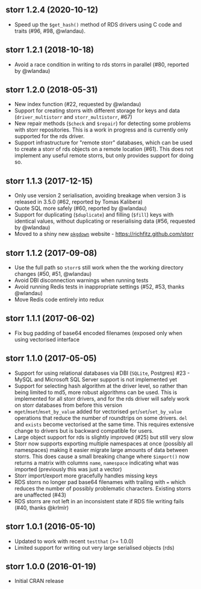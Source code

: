 ## storr 1.2.4 (2020-10-12)

* Speed up the `$get_hash()` method of RDS drivers using C code and traits (#96, #98, @wlandau).

## storr 1.2.1 (2018-10-18)

* Avoid a race condition in writing to rds storrs in parallel (#80, reported by @wlandau)

## storr 1.2.0 (2018-05-31)

* New index function (#22, requested by @wlandau)
* Support for creating storrs with different storage for keys and data (`driver_multistorr` and `storr_multistorr`, #67)
* New repair methods (`$check` and `$repair`) for detecting some problems with storr repositories.  This is a work in progress and is currently only supported for the rds driver.
* Support infrastructure for "remote storr" databases, which can be used to create a storr of rds objects on a remote location (#61).  This does not implement any useful remote storrs, but only provides support for doing so.

## storr 1.1.3 (2017-12-15)

* Only use version 2 serialisation, avoiding breakage when version 3 is released in 3.5.0 (#62, reported by Tomas Kalibera)
* Quote SQL more safely (#60, reported by @wlandau)
* Support for duplicating (`$duplicate`) and filling (`$fill`) keys with identical values, without duplicating or reserialising data (#56, requested by @wlandau)
* Moved to a shiny new [`pkgdown`](https://pkgdown.r-lib.org/) website - https://richfitz.github.com/storr

## storr 1.1.2 (2017-09-08)

* Use the full path so `storr`s still work when the the working directory changes (#50, #51, @wlandau)
* Avoid DBI disconnection warnings when running tests
* Avoid running Redis tests in inappropriate settings (#52, #53, thanks @wlandau)
* Move Redis code entirely into redux

## storr 1.1.1 (2017-06-02)

* Fix bug padding of base64 encoded filenames (exposed only when using vectorised interface

## storr 1.1.0 (2017-05-05)

* Support for using relational databases via DBI (`SQLite`, Postgres) #23 - MySQL and Microsoft SQL Server support is not implemented yet
* Support for selecting hash algorithm at the driver level, so rather than being limited to md5, more robust algorithms can be used.  This is implemented for all storr drivers, and for the rds driver will safely work on storr databases from before this version
* `mget`/`mset`/`mset_by_value` added for vectorised `get`/`set`/`set_by_value` operations that reduce the number of roundtrips on some drivers.  `del` and `exists` become vectorised at the same time. This requires extensive change to drivers but is backward compatible for users.
* Large object support for rds is slightly improved (#25) but still very slow
* Storr now supports exporting multiple namespaces at once (possibly all namespaces) making it easier migrate large amounts of data between storrs.  This does cause a small breaking change where `$import()` now returns a matrix with columns `name`, `namespace` indicating what was imported (previously this was just a vector)
* Storr import/export more gracefully handles missing keys
* RDS storrs no longer pad base64 filenames with trailing with `=` which reduces the number of possibly problematic characters.  Existing storrs are unaffected (#43)
* RDS storrs are not left in an inconsistent state if RDS file writing fails (#40, thanks @krlmlr)

## storr 1.0.1 (2016-05-10)

* Updated to work with recent `testthat` (>= 1.0.0)
* Limited support for writing out very large serialised objects (rds)

## storr 1.0.0 (2016-01-19)

* Initial CRAN release
